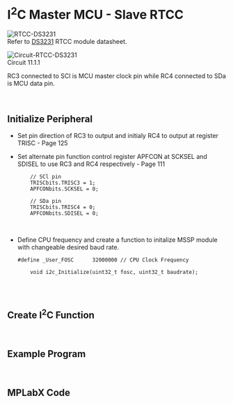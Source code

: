 # I<sup>2</sup>C Master MCU - Slave RTCC

![RTCC-DS3231](https://github.com/user-attachments/assets/1a0526c9-6ae8-42f6-818c-b45aaa9ddc68)
<br/>
Refer to [DS3231](https://www.farnell.com/datasheets/2345152.pdf?_gl=1*1p7rxu4*_gcl_aw*R0NMLjE3MjYxMDYzNTIuQ2p3S0NBandfNFMzQmhBQUVpd0FfNjRZaHNVMEF0WnZRZFJON2Fac1l3ajlPZTRrMG80SVZuQXpXWTVyNHk3bFVmZzdMRGo5SGFEd0RSb0NMeG9RQXZEX0J3RQ..*_gcl_au*MTg2Mzg2NDUxNS4xNzI2MTA1NTU4) RTCC module datasheet.
<br/>

![Circuit-RTCC-DS3231](https://github.com/user-attachments/assets/c569d453-6aa1-4ab7-97d6-7d3623187773)
<br/>
Circuit 11.1.1
<br/>

RC3 connected to SCl is MCU master clock pin while RC4 connected to SDa is MCU data pin.
<br/>

<br/>

## Initialize Peripheral

* Set pin direction of RC3 to output and initialy RC4 to output at register TRISC - Page 125
* Set alternate pin function control register APFCON at SCKSEL and SDISEL to use RC3 and RC4 respectively - Page 111
  
  ```
      // SCl pin
      TRISCbits.TRISC3 = 1;
      APFCONbits.SCKSEL = 0;
      
      // SDa pin
      TRISCbits.TRISC4 = 0;
      APFCONbits.SDISEL = 0;
  ```

<br/>

* Define CPU frequency and create a function to initalize MSSP module with changeable desired baud rate.
  
  ```
  #define _User_FOSC      32000000 // CPU Clock Frequency
  ```
  
  ```
      void i2c_Initialize(uint32_t fosc, uint32_t baudrate);
  ```

  ```

  ```
<br/>

## Create I<sup>2</sup>C Function

<br/>

## Example Program

<br/>

## MPLabX Code

<br/>

<br/>
